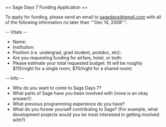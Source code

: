 == Sage Days 7 Funding Application ==

To apply for funding, please send an email to sagedays@gmail.com with all of the following information no later than '''Dec 14, 2008''':

 -- Vitals -- 
 * Name: 
 * Institution:
 * Position (i.e. undergrad, grad student, postdoc, etc):
 * Are you requesting funding for airfare, hotel, or both: 
 * Please estimate your total requested budget:
   (It will be roughly $\$$115/night for a single room, $\$$70/night for a shared room)

 -- Info --
 * Why do you want to come to Sage Days 7?
 * What parts of Sage have you been involved with (none is an okay answer!):
 * What previous programming experience do you have?
 * What do you forsee yourself contributing to Sage? (For example, what development projects would you be most interested in getting involved with?)
